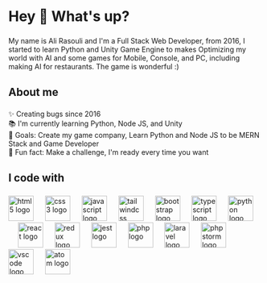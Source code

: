 <h1 align="left">Hey 👋 What's up?</h1>

###

<p align="left">My name is Ali Rasouli and I'm a Full Stack Web Developer, from 2016, I started to learn Python and Unity Game Engine to makes Optimizing my world with AI and some games for Mobile, Console, and PC, including making AI for restaurants. The game is wonderful :)</p>

###

<h2 align="left">About me</h2>

###

<p align="left">✨ Creating bugs since 2016<br>📚 I'm currently learning Python, Node JS, and Unity<br>🎯 Goals: Create my game company, Learn Python and Node JS to be MERN Stack and Game Developer<br>🎲 Fun fact: Make a challenge, I'm ready every time you want</p>

###

<h2 align="left">I code with</h2>

###

<div align="left">
  <img src="https://cdn.simpleicons.org/html5/E34F26" height="50" alt="html5 logo"  />
  <img width="15" />
  <img src="https://cdn.simpleicons.org/css3/1572B6" height="50" alt="css3 logo"  />
  <img width="15" />
  <img src="https://cdn.simpleicons.org/javascript/F7DF1E" height="50" alt="javascript logo"  />
  <img width="15" />
  <img src="https://skillicons.dev/icons?i=tailwind" height="50" alt="tailwindcss logo"  />
  <img width="15" />
  <img src="https://cdn.simpleicons.org/bootstrap/7952B3" height="50" alt="bootstrap logo"  />
  <img width="15" />
  <img src="https://cdn.jsdelivr.net/gh/devicons/devicon/icons/typescript/typescript-original.svg" height="50" alt="typescript logo"  />
  <img width="15" />
  <img src="https://skillicons.dev/icons?i=python" height="50" alt="python logo"  />
  <img width="15" />
  <img src="https://cdn.jsdelivr.net/gh/devicons/devicon/icons/react/react-original.svg" height="50" alt="react logo"  />
  <img width="15" />
  <img src="https://cdn.simpleicons.org/redux/764ABC" height="50" alt="redux logo"  />
  <img width="15" />
  <img src="https://cdn.jsdelivr.net/gh/devicons/devicon/icons/jest/jest-plain.svg" height="50" alt="jest logo"  />
  <img width="15" />
  <img src="https://cdn.jsdelivr.net/gh/devicons/devicon/icons/php/php-original.svg" height="50" alt="php logo"  />
  <img width="15" />
  <img src="https://skillicons.dev/icons?i=laravel" height="50" alt="laravel logo"  />
  <img width="15" />
  <img src="https://cdn.jsdelivr.net/gh/devicons/devicon/icons/phpstorm/phpstorm-original.svg" height="50" alt="phpstorm logo"  />
  <img width="15" />
  <img src="https://cdn.jsdelivr.net/gh/devicons/devicon/icons/vscode/vscode-original.svg" height="50" alt="vscode logo"  />
  <img width="15" />
  <img src="https://skillicons.dev/icons?i=atom" height="50" alt="atom logo"  />
</div>

###
